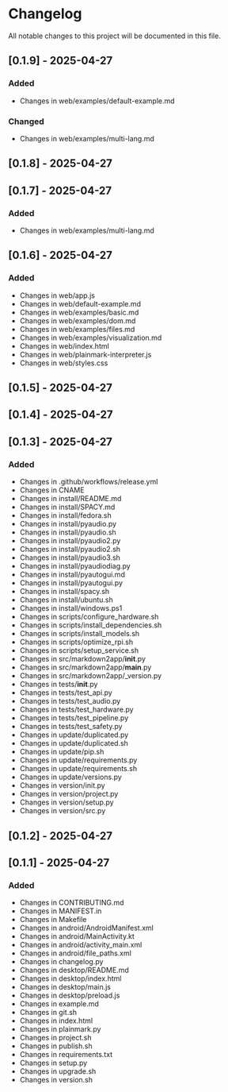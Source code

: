 # Changelog

All notable changes to this project will be documented in this file.

## [0.1.9] - 2025-04-27

### Added
- Changes in web/examples/default-example.md

### Changed
- Changes in web/examples/multi-lang.md

## [0.1.8] - 2025-04-27

## [0.1.7] - 2025-04-27

### Added
- Changes in web/examples/multi-lang.md

## [0.1.6] - 2025-04-27

### Added
- Changes in web/app.js
- Changes in web/default-example.md
- Changes in web/examples/basic.md
- Changes in web/examples/dom.md
- Changes in web/examples/files.md
- Changes in web/examples/visualization.md
- Changes in web/index.html
- Changes in web/plainmark-interpreter.js
- Changes in web/styles.css

## [0.1.5] - 2025-04-27

## [0.1.4] - 2025-04-27

## [0.1.3] - 2025-04-27

### Added
- Changes in .github/workflows/release.yml
- Changes in CNAME
- Changes in install/README.md
- Changes in install/SPACY.md
- Changes in install/fedora.sh
- Changes in install/pyaudio.py
- Changes in install/pyaudio.sh
- Changes in install/pyaudio2.py
- Changes in install/pyaudio2.sh
- Changes in install/pyaudio3.sh
- Changes in install/pyaudiodiag.py
- Changes in install/pyautogui.md
- Changes in install/pyautogui.py
- Changes in install/spacy.sh
- Changes in install/ubuntu.sh
- Changes in install/windows.ps1
- Changes in scripts/configure_hardware.sh
- Changes in scripts/install_dependencies.sh
- Changes in scripts/install_models.sh
- Changes in scripts/optimize_rpi.sh
- Changes in scripts/setup_service.sh
- Changes in src/markdown2app/__init__.py
- Changes in src/markdown2app/__main__.py
- Changes in src/markdown2app/_version.py
- Changes in tests/__init__.py
- Changes in tests/test_api.py
- Changes in tests/test_audio.py
- Changes in tests/test_hardware.py
- Changes in tests/test_pipeline.py
- Changes in tests/test_safety.py
- Changes in update/duplicated.py
- Changes in update/duplicated.sh
- Changes in update/pip.sh
- Changes in update/requirements.py
- Changes in update/requirements.sh
- Changes in update/versions.py
- Changes in version/init.py
- Changes in version/project.py
- Changes in version/setup.py
- Changes in version/src.py

## [0.1.2] - 2025-04-27

## [0.1.1] - 2025-04-27

### Added
- Changes in CONTRIBUTING.md
- Changes in MANIFEST.in
- Changes in Makefile
- Changes in android/AndroidManifest.xml
- Changes in android/MainActivity.kt
- Changes in android/activity_main.xml
- Changes in android/file_paths.xml
- Changes in changelog.py
- Changes in desktop/README.md
- Changes in desktop/index.html
- Changes in desktop/main.js
- Changes in desktop/preload.js
- Changes in example.md
- Changes in git.sh
- Changes in index.html
- Changes in plainmark.py
- Changes in project.sh
- Changes in publish.sh
- Changes in requirements.txt
- Changes in setup.py
- Changes in upgrade.sh
- Changes in version.sh

